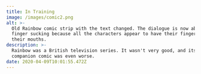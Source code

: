 ```yaml
---
title: In Training
image: /images/comic2.png
alt: >-
  Old Rainbow comic strip with the text changed. The dialogue is now about
  finger sucking because all the characters appear to have their fingers in
  their mouths.
description: >-
  Rainbow was a British television series. It wasn't very good, and its
  companion comic was even worse.
date: 2020-04-09T10:01:55.472Z
---
```


